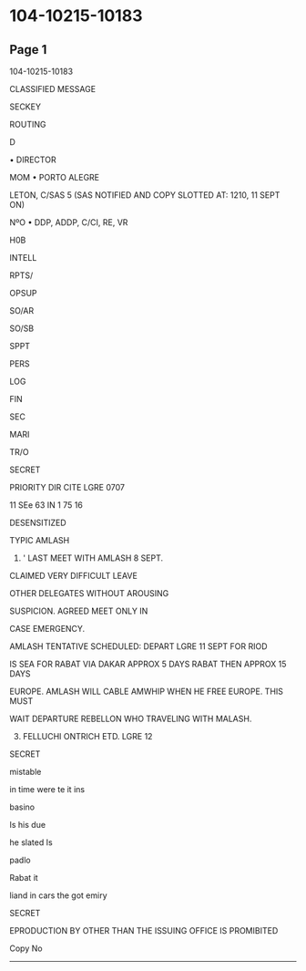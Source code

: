 # 104-10215-10183

## Page 1

104-10215-10183

CLASSIFIED MESSAGE

SECKEY

ROUTING

D

• DIRECTOR

MOM • PORTO ALEGRE

LETON, C/SAS 5 (SAS NOTIFIED AND COPY SLOTTED AT: 1210, 11 SEPT ON)

NºO • DDP, ADDP, C/CI, RE, VR

H0B

INTELL

RPTS/

OPSUP

SO/AR

SO/SB

SPPT

PERS

LOG

FIN

SEC

MARI

TR/O

SECRET

PRIORITY DIR CITE LGRE 0707

11 SEe 63 IN 1 75 16

DESENSITIZED

TYPIC AMLASH

1. ' LAST MEET WITH AMLASH 8 SEPT.

CLAIMED VERY DIFFICULT LEAVE

OTHER DELEGATES WITHOUT AROUSING

SUSPICION. AGREED MEET ONLY IN

CASE EMERGENCY.

AMLASH TENTATIVE SCHEDULED: DEPART LGRE 11 SEPT FOR RIOD

IS SEA FOR RABAT VIA DAKAR APPROX 5 DAYS RABAT THEN APPROX 15 DAYS

EUROPE. AMLASH WILL CABLE AMWHIP WHEN HE FREE EUROPE. THIS MUST

WAIT DEPARTURE REBELLON WHO TRAVELING WITH MALASH.

3. FELLUCHI ONTRICH ETD. LGRE 12

SECRET

mistable

in time were te it ins

basino

Is his due

he slated Is

padlo

Rabat it

liand in cars the got emiry

SECRET

EPRODUCTION BY OTHER THAN THE ISSUING OFFICE IS PROMIBITED

Copy No

---

